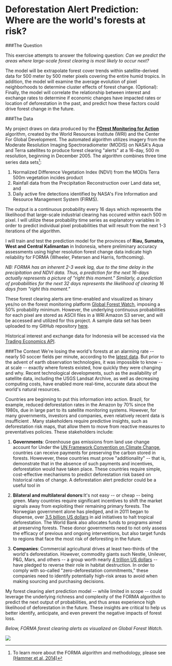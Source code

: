 # Deforestation Alert Prediction: Where are the world's forests at risk? 

###The Question

This exercise attempts to answer the following question:
*Can we predict the areas where large-scale forest clearing is most likely to occur next?* 

The model will be extrapolate forest cover trends within satellite-derived data for 500 meter by 500 meter pixels covering the entire humid tropics. In addition, the model will examine the average evolution of pixel neighborhoods to determine cluster effects of forest change. (Optional): Finally, the model will correlate the relationship between interest and exchange rates to determine if economic changes have impacted rates or location of deforestation in the past, and predict how these factors could drive forest change in the future. 

###The Data

My project draws on data produced by the [**FOrest Monitoring for Action**](https://github.com/wri/forma-clj "FORMA GitHub repo") algorithm, created by the World Resources Institute (WRI) and the Center For Global Development. The automated algorithm utilizes imagery from the Moderate Resolution Imaging Spectroradiometer (MODIS) on NASA's Aqua and Terra satellites to produce forest clearing "alerts" at a 16-day, 500 m resolution, beginning in December 2005. The algorithm combines three time series data sets[^f1]:

1. Normalized Difference Vegetation Index (NDVI) from the MODIs Terra 500m vegetation incides product
2. Rainfall data from the Precipitation Reconstruction over Land data set, and
3. Daily active fire detections identified by NASA's Fire Information and Resource Management System (FIRMS). 

The output is a continuous probability every 16 days which represents the likelihood that large-scale industrial clearing has occured within each 500 m pixel. I will utilize these probability time series as explanatory variables in order to predict individual pixel probabilities that will result from the next 1-3 iterations of the algorithm. 

I will train and test the prediction model for the provinces of **Riau, Sumatra, West and Central Kalimantan** in Indonesia, where preliminary accuracy assessments using higher resolution forest change data indicate high reliability for FORMA (Wheeler, Petersen and Harris, forthcoming). 

*NB: FORMA has an inherent 2-3 week lag, due to the time delay in the precipitation and NDVI data. Thus, a prediction for the next 16-days actually represents a picture of "right this moment." Similarly, a prediction of probabilities for the next 32 days represents the likelihood of clearing 16 days from "right this moment."* 

These forest clearing alerts are time-enabled and visualized as binary yes/no on the forest monitoring platform [Global Forest Watch](www.globalforestwatch.org), imposing a 50% probability minimum. However, the underlying continuous probabilities for each pixel are stored as ASCII files in a WRI Amazon S3 server, and will be accessed and utilized for this project. A sample data set has been uploaded to my GitHub repository [here](https://github.com/rachnp89/DAT5-Project/blob/master/data/sample_FORMA_prob.txt).

Historical interest and exchange data for Indonesia will be accessed via the [Trading Economics API](www.tradingeconomics.com).

[^f1]: To learn more about the FORMA algorithm and methodology, please see [(Hammer et al, 2014)](http://www.sciencedirect.com/science/article/pii/S0303243414000956)
 
###The Context
We're losing the world's forests at an alarming rate -- nearly 50 soccer fields per minute, according to the [latest data](http://www.wri.org/blog/2013/11/new-high-resolution-forest-maps-reveal-world-loses-50-soccer-fields-trees-minute). But prior to the advent of earth observation technologies, it was impossible to know -- at scale -- exactly where forests existed, how quickly they were changing and why. Recent technological developments, such as the availability of satellite data, including the USGS Landsat Archive, as well as decreasing computing costs, have enabled more real-time, accurate data about the world's natural resources. 

Countries are beginning to put this information into action. Brazil, for example, reduced deforestation rates in the Amazon by 70% since the 1980s, due in large part to its satellite monitoring systems. However, for many governments, investors and companies, even relatively recent data is insufficient . Many stakeholders require predictive insights, such as deforestation risk maps, that allow them to move from reactive measures to preventatives policies. These stakeholders include: 

1. **Governments**: Greenhouse gas emissions from land use change account for Under the [UN Framework Convention on Climate Change](http://unfccc.int/land_use_and_climate_change/redd/items/7377.php), countries can receive payments for preserving the carbon stored in forests. Howevever, these countries must prove "additionality" -- that is, demonstrate that in the absence of such payments and incentives, deforestation would have taken place. These countries require simple, cost-effective mechanisms to predict deforestation risk based on historical rates of change. A deforestation alert predictor could be a useful tool in 

2. **Bilateral and multilateral donors**:It's not easy -- or cheap -- being green. Many countries require significant incentives to shift the market signals away from exploiting their remaining primary forests. The Norwegian government alone has pledged, and in 2011 began to dispense, over [3.5 billion US dollars](http://www.cgdev.org/blog/norways-rainforest-billions-how-did-stars-align) in aid initiatives to halt tropical deforestation. The World Bank also allocates funds to programs aimed at preserving forests. These donor governments need to not only assess the efficacy of previous and ongoing interventions, but also target funds to regions that face the most risk of deforesting in the future. 

3. **Companies**: Commercial agricultural drives at least two-thirds of the world's deforestation. However, commodity giants such Nestle, Unilever, P&G, Mars, and others -- a group worth nearly [4 trillion US dollars](http://www.supply-change.org/) -- have pledged to reverse their role in habitat destruction. In order to comply with so-called "zero-deforestation commitments," these companies need to identify potentially high-risk areas to avoid when making sourcing and purchasing decisions. 

My forest clearing alert prediction model -- while limited in scope -- could leverage the underlying richness and complexity of the FORMA algorithm to predict the next output of probabilities, and thus areas experience high likelihood of deforestation in the future. These insights are critical to help us better identify, anticipate, and even prevent the negative impacts of forest loss. 

*Below, FORMA forest clearing alerts as visualized on Global Forest Watch.*   

![](http://i.imgur.com/0ZsFmzB.png)

